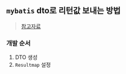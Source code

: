 ## `mybatis` dto로 리턴값 보내는 방법
> [참고자료](https://www.sysout.co.kr/home/webbook/page/read/643;jsessionid=54B3D5320E73A41FC4088D5E3D322141)
### 개발 순서
1. DTO 생성
2. `Resultmap` 설정
